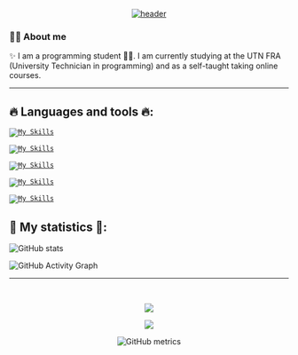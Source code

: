 <div align="center">
<a href='https://github.com/bamioezequiel/'>
 
 ![header](https://capsule-render.vercel.app/api?type=Waving&color=transparent&fontColor=30BD26&height=300&section=header&text=Bamio%20Ezequiel&fontSize=90)

 </a>
 
</div>
<h3>🙋‍♂️ About me</h3> 
<!-- <img src="https://github.com/rajput2107/rajput2107/blob/master/Assets/Hi.gif" width="40px">  -->

✨ I am a programming student 👨‍💻. I am currently studying at the UTN FRA <br>
(University Technician in programming) and as a self-taught taking online courses.

<!-- <img align="right" height="220" width="300" src="https://media.giphy.com/media/V47JMIkNjdU94n9Mjk/giphy.gif" /> </a> -->

<hr>
  
## 🔥 Languages and tools 🔥:

  <code>[![My Skills](https://skillicons.dev/icons?i=cs)](https://github.com/bamioezequiel/)</code>
  
  <code>[![My Skills](https://skillicons.dev/icons?i=c)](https://github.com/bamioezequiel/)</code>
  
  <code>[![My Skills](https://skillicons.dev/icons?i=react,redux,js,html,css,webpack,sass,bootstrap)](https://github.com/bamioezequiel/)</code>
  
  <code>[![My Skills](https://skillicons.dev/icons?i=angular,typescript,firebase)](https://github.com/bamioezequiel/)</code>
  
  <code>[![My Skills](https://skillicons.dev/icons?i=visualstudio,vscode,eclipse,github)](https://github.com/bamioezequiel/)</code>
  
## 📌 My statistics 📌:
  
  
![GitHub stats](https://github-readme-stats.vercel.app/api?username=bamioezequiel&show_icons=true)  

![GitHub Activity Graph](https://activity-graph.herokuapp.com/graph?username=bamioezequiel)  

<hr>
  
<br>
  
<div align="center">
<p ><img src="https://profile-counter.glitch.me/{EzequielBamio}/count.svg" /></p> 

![](https://github-profile-summary-cards.vercel.app/api/cards/profile-details?username=EzequielBamio&theme=github_dark)
  
 
![GitHub metrics](https://metrics.lecoq.io/bamioezequiel)  
 
</div>


